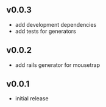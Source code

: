 ## v0.0.3

* add development dependencies
* add tests for generators

## v0.0.2

* add rails generator for mousetrap

## v0.0.1

* initial release
